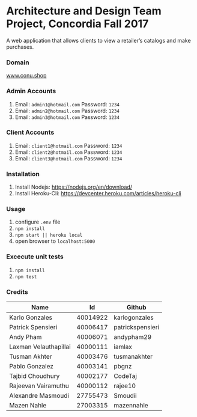 # Architecture and Design Team Project, Concordia Fall 2017

A web application that allows clients to view a retailer’s catalogs and make purchases.

### Domain

www.conu.shop

### Admin Accounts

1. Email: `admin1@hotmail.com` Password: `1234`
2. Email: `admin2@hotmail.com` Password: `1234`
3. Email: `admin3@hotmail.com` Password: `1234`

### Client Accounts

1. Email: `client1@hotmail.com` Password: `1234`
2. Email: `client2@hotmail.com` Password: `1234`
3. Email: `client3@hotmail.com` Password: `1234`

### Installation

1. Install Nodejs: https://nodejs.org/en/download/
2. Install Heroku-Cli: https://devcenter.heroku.com/articles/heroku-cli


### Usage

1. configure `.env` file
2. `npm install`
3. `npm start || heroku local`
4. open browser to `localhost:5000`


### Excecute unit tests

1. `npm install`   
2. `npm test`


### Credits

| Name  | Id  | Github  |
|---|---|---|
| Karlo Gonzales  | 40014922  | karlogonzales  |
|  Patrick Spensieri |  40006417 | patrickspensieri  |
| Andy Pham  |  40006071 | andypham29  |
| Laxman Velauthapillai  |  40000111 | iamlax  |
| Tusman Akhter  | 40003476  | tusmanakhter  |
| Pablo Gonzalez  | 40003141  | pbgnz  |
| Tajbid Choudhury  |  40002177 | CodeTaj  |
| Rajeevan Vairamuthu  |  40000112 | rajee10  |
| Alexandre Masmoudi  | 27755473  | Smoudii  |
| Mazen Nahle  |  27003315 |  mazennahle |
